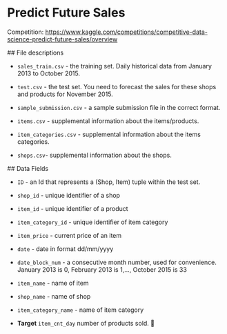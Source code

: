 # Predict Future Sales

Competition: https://www.kaggle.com/competitions/competitive-data-science-predict-future-sales/overview


## File descriptions

* ``sales_train.csv`` - the training set. Daily historical data from January 2013 to October 2015.

* ``test.csv`` - the test set. You need to forecast the sales for these shops and products for November 2015.

* ``sample_submission.csv`` - a sample submission file in the correct format.

* ``items.csv`` - supplemental information about the items/products.

* ``item_categories.csv``  - supplemental information about the items categories.

* ``shops.csv``- supplemental information about the shops.



## Data Fields

* ``ID`` - an Id that represents a (Shop, Item) tuple within the test set.
* ``shop_id`` - unique identifier of a shop
* ``item_id`` - unique identifier of a product
* ``item_category_id`` - unique identifier of item category
* ``item_price`` - current price of an item
* ``date`` - date in format dd/mm/yyyy
* ``date_block_num`` - a consecutive month number, used for convenience. January 2013 is 0, February 2013 is 1,..., October 2015 is 33
* ``item_name`` - name of item
* ``shop_name`` - name of shop
* ``item_category_name`` - name of item category

* **Target** ``item_cnt_day`` number of products sold. 🎯
